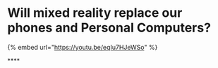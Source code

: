 # Will mixed reality replace our phones and Personal Computers?

{% embed url="https://youtu.be/eqIu7HJeWSo" %}

\*\*\*\*

### 

